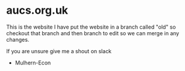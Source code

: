 # aucs.org.uk

This is the website I have put the website in a branch called "old" so checkout that branch and then branch to edit so we can merge in any changes.

If you are unsure give me a shout on slack
- Mulhern-Econ
